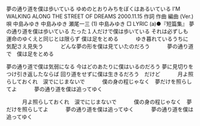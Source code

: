 夢の通り道を僕は歩いている
ゆめのとおりみちをぼくはあるいている
I'M WALKING ALONG THE STREET OF DREAMS
2000.11.15
作詞  作曲  編曲 (Ver.)   唄
中島みゆき   中島みゆき   瀬尾一三 (1)
中島みゆき
□ LYRIC (a)●『短篇集』
夢の通り道を僕は歩いている
たった１人だけで僕は歩いている
それは必ずしも　運命のゆくえと同じとは限らず
僕は足をとめる
　　　ゆき暮れているうちに　気配さえ見失う
　　　どんな夢の形を僕は見ていたのだろう
　　　夢の通り道で　僕は足をとめる

夢の通り道で僕は気弱になる
今はどのあたりに僕はいるのだろう
夢に見切りをつけ引き返したならば
回り道をせずに僕は生きるだろう　だけど
　　　月よ照らしておくれ　涙でにじまないで
　　　僕の身の程じゃなく　夢だけを照らしてよ
　　　夢の通り道を僕は追ってゆく

　　　月よ照らしておくれ　涙でにじまないで
　　　僕の身の程じゃなく　夢だけを照らしてよ
　　　夢の通り道を僕は追ってゆく
　　　夢の通り道を僕は追ってゆく